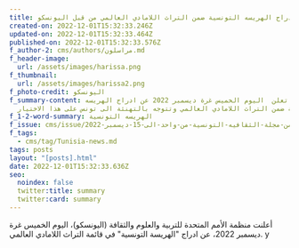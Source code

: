 ```yaml
---
title: ادراج الهريسه التونسية ضمن التراث اللامادي العالمي من قبل اليونسكو
created-on: 2022-12-01T15:32:33.246Z
updated-on: 2022-12-01T15:32:33.464Z
published-on: 2022-12-01T15:32:33.576Z
f_author-2: cms/authors/مراسلون.md
f_header-image:
  url: /assets/images/harissa.png
f_thumbnail:
  url: /assets/images/harissa2.png
f_photo-credit: اليونسكو
f_summary-content: اليونسكو تعلن  اليوم الخميس غرة ديسمبر 2022 عن ادراج الهريسه
  التونسية ضمن التراث اللامادي العالمي وتتوجه بالتهنئة الى تونس على هذا الاختيار
f_1-2-word-summary: الهريسه التونسية
f_issue: cms/issue/العدد-الخامس-من-مجلة-الثقافيه-التونسية-من-واحد-الى-15-ديسمبر-2022.md
f_tags:
  - cms/tag/Tunisia-news.md
tags: posts
layout: "[posts].html"
date: 2022-12-01T15:32:33.636Z
seo:
  noindex: false
  twitter:title: summary
  twitter:card: summary
---
```

أعلنت منظمة الأمم المتحدة للتربية والعلوم والثقافة (اليونسكو)، اليوم الخميس غرة ديسمبر 2022، عن ادراج "الهريسة التونسية" في قائمة التراث اللامادي العالمي. y